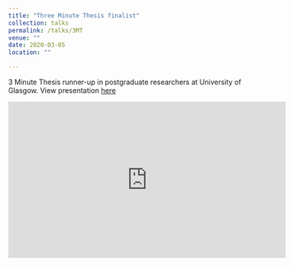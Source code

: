 ```yaml
---
title: "Three Minute Thesis finalist"
collection: talks
permalink: /talks/3MT
venue: ""
date: 2020-03-05
location: ""

---
```


3 Minute Thesis runner-up in postgraduate researchers at University of Glasgow. View presentation <a href="https://www.youtube.com/embed/yGveWYGQOUE">here</a>

<iframe width="560" height="315" src="https://www.youtube.com/embed/yGveWYGQOUE" frameborder="0" allow="accelerometer; autoplay; clipboard-write; encrypted-media; gyroscope; picture-in-picture" allowfullscreen></iframe>
